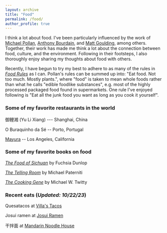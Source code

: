 ```yaml
---
layout: archive
title: "Food"
permalink: /food/
author_profile: true
---
```


I think a lot about food. I've been particularly influenced by the work of [Michael Pollan](https://michaelpollan.com/), [Anthony Bourdain](https://en.wikipedia.org/wiki/Anthony_Bourdain), and [Matt Goulding](https://roadsandkingdoms.com/), among others. Together, their work has made me think a lot about the connection between food, culture, and the environment. Following in their footsteps, I also thoroughly enjoy sharing my thoughts about food with others. 

Recently, I have begun to try my best to adhere to as many of the rules in [*Food Rules*](https://michaelpollan.com/books/food-rules/) as I can. Pollan's rules can be summed up into: "Eat food. Not too much. Mostly plants.", where "food" is taken to mean whole foods rather than what he calls "edible foodlike substances", e.g. most of the highly processed packaged food found in supermarkets. One rule I've enjoyed following is "Eat all the junk food you want as long as you cook it yourself". 

### Some of my favorite restaurants in the world

御鲤湘 (Yu Li Xiang)  --- Shanghai, China

O Buraquinho da Sé -- Porto, Portugal

[Mayura](https://mayura-indian-restaurant.com/) -- Los Angeles, California

### Some of my favorite books on food

[*The Food of Sichuan*](https://wwnorton.com/books/9781324004837) by Fuchsia Dunlop

[*The Telling Room*](https://www.penguinrandomhouse.com/books/127991/the-telling-room-by-michael-paterniti/) by Michael Paterniti

[*The Cooking Gene*](https://thecookinggene.com/) by Michael W. Twitty


### Recent eats (*Updated: 10/22/23*)

Quesatacos at [Villa's Tacos](https://www.villastacos.com/)

Josui ramen at [Josui Ramen](https://josuiramen.com/)

干拌面 at [Mandarin Noodle House](https://mandarinnoodleca.com/)